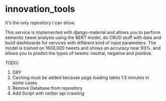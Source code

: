 # innovation_tools

It's the only repository I can show.

This service is implemented with django-material and allows you to perform semantic tweet analysis using the BERT model, do CRUD stuff with data and build dashboards for services with different kind of input parameters.
The model is trained on 1600,000 tweets and shows an accuracy near 93%. and allows you to predict the types of tweets: neutral, negative and positive.

TODO:

1. DRY
2. Caching must be added because page loading takes 1.5 minutes in some cases
3. Remove Database from repository
4. Add Script with twitter api crawling

